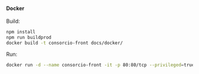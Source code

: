#### Docker 
Build:
```sh
npm install
npm run buildprod
docker build -t consorcio-front docs/docker/
```

Run:
```sh
docker run -d --name consorcio-front -it -p 80:80/tcp --privileged=true --env-file=docs/docker-conf/APP.env consorcio-front